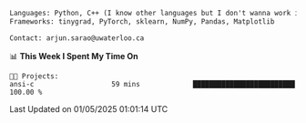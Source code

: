 ```txt
Languages: Python, C++ (I know other languages but I don't wanna work in em)
Frameworks: tinygrad, PyTorch, sklearn, NumPy, Pandas, Matplotlib

Contact: arjun.sarao@uwaterloo.ca
```

<!--START_SECTION:waka-->
📊 **This Week I Spent My Time On** 

```text
🐱‍💻 Projects: 
ansi-c                   59 mins             █████████████████████████   100.00 % 
```


 Last Updated on 01/05/2025 01:01:14 UTC
<!--END_SECTION:waka-->

